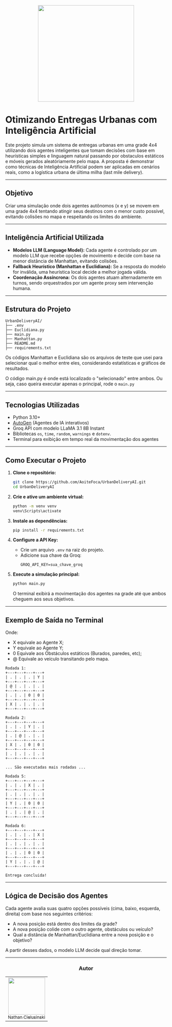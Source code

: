 <p align="center">
    <img loading="lazy" src="https://files.engaged.com.br/5db0810e95b4f900077e887e/account/5db0810e95b4f900077e887e/xMCS8NFKTMqwhefy8WLd_catolica-horizontal.png" width="300">
</p>

# Otimizando Entregas Urbanas com Inteligência Artificial

Este projeto simula um sistema de entregas urbanas em uma grade 4x4 utilizando dois agentes inteligentes que tomam decisões com base em heurísticas simples e linguagem natural passando por obstaculos estáticos e móveis gerados aleatóriamente pelo mapa. A proposta é demonstrar como técnicas de Inteligência Artificial podem ser aplicadas em cenários reais, como a logística urbana de última milha (last mile delivery).

---

## Objetivo

Criar uma simulação onde dois agentes autônomos (x e y) se movem em uma grade 4x4 tentando atingir seus destinos com o menor custo possível, evitando colisões no mapa e respeitando os limites do ambiente.

---

## Inteligência Artificial Utilizada

- **Modelos LLM (Language Model):** Cada agente é controlado por um modelo LLM que recebe opções de movimento e decide com base na menor distância de Manhattan, evitando colisões.
- **Fallback Heurístico (Manhattan e Euclidiana):** Se a resposta do modelo for inválida, uma heurística local decide a melhor jogada válida.
- **Coordenação Assíncrona:** Os dois agentes atuam alternadamente em turnos, sendo orquestrados por um agente proxy sem intervenção humana.

---

## Estrutura do Projeto

```plaintext
UrbanDeliveryAI/
├── .env
├── Euclidiana.py
├── main.py
├── Manhattan.py
├── README.md
├── requirements.txt
```

Os códigos Manhattan e Euclidiana são os arquivos de teste que usei para selecionar qual o melhor entre eles, considerando estatísticas e gráficos de resultados.

O código main.py é onde está localizado o "selecionado" entre ambos. Ou seja, caso queira executar apenas o principal, rode o ``main.py``

---

## Tecnologias Utilizadas

- Python 3.10+
- [AutoGen](https://github.com/microsoft/autogen) (Agentes de IA interativos)
- Groq API com modelo LLaMA 3.1 8B Instant
- Bibliotecas `os`, `time`, `random`, `warnings` e `dotenv`.
- Terminal para exibição em tempo real da movimentação dos agentes

---

## Como Executar o Projeto

1. **Clone o repositório:**
   ```bash
   git clone https://github.com/AoiteFoca/UrbanDeliveryAI.git
   cd UrbanDeliveryAI
   ```

2. **Crie e ative um ambiente virtual:**
   ```bash
   python -m venv venv
   venv\Scripts\activate
   ```

3. **Instale as dependências:**
   ```bash
   pip install -r requirements.txt
   ```

4. **Configure a API Key:**
   - Crie um arquivo `.env` na raiz do projeto.
   - Adicione sua chave da Groq:
     ```
     GROQ_API_KEY=sua_chave_groq
     ```

5. **Execute a simulação principal:**
   ```bash
   python main.py
   ```

   O terminal exibirá a movimentação dos agentes na grade até que ambos cheguem aos seus objetivos.

---

## Exemplo de Saída no Terminal

Onde:
- X equivale ao Agente X;
- Y equivale ao Agente Y;
- 0 Equivale aos Obstáculos estáticos (Burados, paredes, etc);
- @ Equivale ao veículo transitando pelo mapa.

```
Rodada 1:
+---+---+---+---+
| . | . | . | Y |
+---+---+---+---+
| @ | . | . | . |
+---+---+---+---+
| . | . | 0 | 0 |
+---+---+---+---+
| X | . | . | . |
+---+---+---+---+

Rodada 2:
+---+---+---+---+
| . | . | Y | . |
+---+---+---+---+
| . | @ | . | . |
+---+---+---+---+
| X | . | 0 | 0 |
+---+---+---+---+
| . | . | . | . |
+---+---+---+---+

... São executadas mais rodadas ...

Rodada 5:
+---+---+---+---+
| . | . | X | . |
+---+---+---+---+
| . | . | . | . |
+---+---+---+---+
| Y | . | 0 | 0 |
+---+---+---+---+
| . | . | @ | . |
+---+---+---+---+

Rodada 6:
+---+---+---+---+
| . | . | . | X |
+---+---+---+---+
| . | . | . | . |
+---+---+---+---+
| . | . | 0 | 0 |
+---+---+---+---+
| Y | . | . | @ |
+---+---+---+---+

Entrega concluida!
```

---

## Lógica de Decisão dos Agentes

Cada agente avalia suas quatro opções possíveis (cima, baixo, esquerda, direita) com base nos seguintes critérios:

- A nova posição está dentro dos limites da grade?
- A nova posição colide com o outro agente, obstáculos ou veículo?
- Qual a distância de Manhattan/Euclidiana entre a nova posição e o objetivo?

A partir desses dados, o modelo LLM decide qual direção tomar.

---

<div align="center">
<h3 align="center">Autor</h3>
<table>
  <tr>
    <td align="center"><a href="https://github.com/AoiteFoca"><img loading="lazy" src="https://avatars.githubusercontent.com/u/141975272?v=4" width="115"><br><sub>Nathan Cielusinski</sub></a></td>
  </tr>
</table>